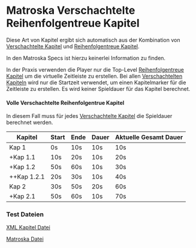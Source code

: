 # Matroska Verschachtelte Reihenfolgentreue Kapitel
Diese Art von Kapitel ergibt sich automatisch aus der Kombination von [Verschachtelte Kapitel](NestedChapters_ger.md) und [Reihenfolgentreue Kapitel](OrderedChapters_ger.md).

In den Matroska Specs ist hierzu keinerlei Information zu finden.

In der Praxis verwenden die Player nur die Top-Level [Reihenfolgentreue Kapitel](OrderedChapters_ger.md) um die virtuelle Zeitleiste zu erstellen. Bei allen [Verschachtelten Kapiteln](NestedChapters_ger.md) wird nur die Startzeit verwendet, um einen Kapitelmarker für die Zeitleiste zu erstellen. Es wird keiner Spieldauer für das Kapitel berechnet.

#### Volle Verschachtelte Reihenfolgentrue Kapitel
In diesem Fall muss für jedes [Verschachtelte Kapitel](NestedChapters_ger.md) die Spieldauer berechnet werden.

Kapitel     | Start | Ende | Dauer | Aktuelle Gesamt Dauer
------------|-------|------|-------|----------------------
Kap 1       | 0s    | 10s  | 10s   | 10s
+Kap 1.1    | 10s   | 20s  | 10s   | 20s
+Kap 1.2    | 50s   | 60s  | 10s   | 30s
++Kap 1.2.1 | 20s   | 30s  | 10s   | 40s
Kap 2       | 30s   | 50s  | 20s   | 60s
+Kap 2.1    | 50s   | 60s  | 10s   | 70s

### Test Dateien
[XML Kapitel Datei](https://github.com/hubblec4/Matroska-Playback/blob/master/files/NestedChapters/NestedChapters.xml)

[Matroska Datei](https://github.com/hubblec4/Matroska-Playback/blob/master/files/NestedChapters/NestedChapters.mkv)